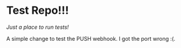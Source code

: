# Test Repo!!!

*Just a place to run tests!*

A simple change to test the PUSH webhook.
I got the port wrong :(.
